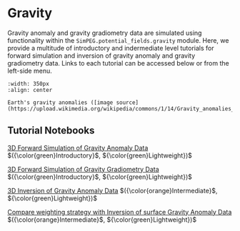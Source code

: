 Gravity
=======

Gravity anomaly and gravity gradiometry data are simulated using functionality within the ``SimPEG.potential_fields.gravity`` module. Here, we provide a multitude of introductory and indermediate level tutorials for forward simulation and inversion of gravity anomaly and gravity gradiometry data. Links to each tutorial can be accessed below or from the left-side menu.

```{figure} https://upload.wikimedia.org/wikipedia/commons/1/14/Gravity_anomalies_on_Earth.jpg
:width: 350px
:align: center

Earth's gravity anomalies ([image source](https://upload.wikimedia.org/wikipedia/commons/1/14/Gravity_anomalies_on_Earth.jpg))
```

## Tutorial Notebooks

[3D Forward Simulation of Gravity Anomaly Data](gravity/fwd_gravity_anomaly_3d) $({\color{green}Introductory}$, ${\color{green}Lightweight})$
<br />

[3D Forward Simulation of Gravity Gradiometry Data](gravity/fwd_gravity_gradiometry_3d) $({\color{green}Introductory}$, ${\color{green}Lightweight})$
<br />

[3D Inversion of Gravity Anomaly Data](gravity/inv_gravity_anomaly_3d) $({\color{orange}Intermediate}$, ${\color{green}Lightweight})$
<br />

[Compare weighting strategy with Inversion of surface Gravity Anomaly Data](gravity/weighting_strategies) $({\color{orange}Intermediate}$, ${\color{green}Lightweight})$
<br />
